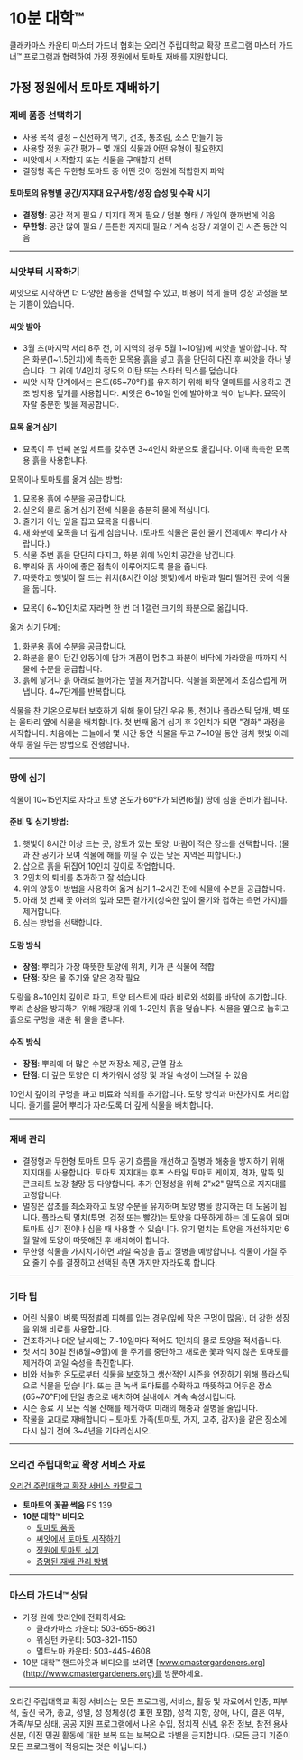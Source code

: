 # 10분 대학™

클래카마스 카운티 마스터 가드너 협회는 오리건 주립대학교 확장 프로그램 마스터 가드너™ 프로그램과 협력하여 가정 정원에서 토마토 재배를 지원합니다.

## 가정 정원에서 토마토 재배하기

### 재배 품종 선택하기
- 사용 목적 결정 – 신선하게 먹기, 건조, 통조림, 소스 만들기 등
- 사용할 정원 공간 평가 – 몇 개의 식물과 어떤 유형이 필요한지
- 씨앗에서 시작할지 또는 식물을 구매할지 선택
- 결정형 혹은 무한형 토마토 중 어떤 것이 정원에 적합한지 파악

#### 토마토의 유형별 공간/지지대 요구사항/성장 습성 및 수확 시기
- **결정형**: 공간 적게 필요 / 지지대 적게 필요 / 덤불 형태 / 과일이 한꺼번에 익음
- **무한형**: 공간 많이 필요 / 튼튼한 지지대 필요 / 계속 성장 / 과일이 긴 시즌 동안 익음

---

### 씨앗부터 시작하기
씨앗으로 시작하면 더 다양한 품종을 선택할 수 있고, 비용이 적게 들며 성장 과정을 보는 기쁨이 있습니다.

#### 씨앗 발아
- 3월 초(마지막 서리 8주 전, 이 지역의 경우 5월 1~10일)에 씨앗을 발아합니다. 작은 화분(1~1.5인치)에 촉촉한 묘목용 흙을 넣고 흙을 단단히 다진 후 씨앗을 하나 넣습니다. 그 위에 1/4인치 정도의 이탄 또는 스타터 믹스를 덮습니다.
- 씨앗 시작 단계에서는 온도(65~70°F)를 유지하기 위해 바닥 열매트를 사용하고 건조 방지용 덮개를 사용합니다. 씨앗은 6~10일 안에 발아하고 싹이 납니다. 묘목이 자랄 충분한 빛을 제공합니다.

#### 묘목 옮겨 심기
- 묘목이 두 번째 본잎 세트를 갖추면 3~4인치 화분으로 옮깁니다. 이때 촉촉한 묘목용 흙을 사용합니다.

묘목이나 토마토를 옮겨 심는 방법:
1. 묘목용 흙에 수분을 공급합니다.
2. 실온의 물로 옮겨 심기 전에 식물을 충분히 물에 적십니다.
3. 줄기가 아닌 잎을 잡고 묘목을 다룹니다.
4. 새 화분에 묘목을 더 깊게 심습니다. (토마토 식물은 묻힌 줄기 전체에서 뿌리가 자랍니다.)
5. 식물 주변 흙을 단단히 다지고, 화분 위에 ½인치 공간을 남깁니다.
6. 뿌리와 흙 사이에 좋은 접촉이 이루어지도록 물을 줍니다.
7. 따뜻하고 햇빛이 잘 드는 위치(8시간 이상 햇빛)에서 바람과 멀리 떨어진 곳에 식물을 둡니다.

- 묘목이 6~10인치로 자라면 한 번 더 1갤런 크기의 화분으로 옮깁니다.

옮겨 심기 단계:
1. 화분용 흙에 수분을 공급합니다.
2. 화분을 물이 담긴 양동이에 담가 거품이 멈추고 화분이 바닥에 가라앉을 때까지 식물에 수분을 공급합니다.
3. 흙에 닿거나 흙 아래로 들어가는 잎을 제거합니다. 식물을 화분에서 조심스럽게 꺼냅니다.
4~7단계를 반복합니다.

식물을 찬 기온으로부터 보호하기 위해 물이 담긴 우유 통, 천이나 플라스틱 덮개, 벽 또는 울타리 옆에 식물을 배치합니다. 첫 번째 옮겨 심기 후 3인치가 되면 "경화" 과정을 시작합니다. 처음에는 그늘에서 몇 시간 동안 식물을 두고 7~10일 동안 점차 햇빛 아래 하루 종일 두는 방법으로 진행합니다.

---

### 땅에 심기
식물이 10~15인치로 자라고 토양 온도가 60°F가 되면(6월) 땅에 심을 준비가 됩니다.

#### 준비 및 심기 방법:
1. 햇빛이 8시간 이상 드는 곳, 양토가 있는 토양, 바람이 적은 장소를 선택합니다. (물과 찬 공기가 모여 식물에 해를 끼칠 수 있는 낮은 지역은 피합니다.)
2. 삽으로 흙을 뒤집어 10인치 깊이로 작업합니다.
3. 2인치의 퇴비를 추가하고 잘 섞습니다.
4. 위의 양동이 방법을 사용하여 옮겨 심기 1~2시간 전에 식물에 수분을 공급합니다.
5. 아래 첫 번째 꽃 아래의 잎과 모든 곁가지(성숙한 잎이 줄기와 접하는 측면 가지)를 제거합니다.
6. 심는 방법을 선택합니다.

#### 도랑 방식
- **장점**: 뿌리가 가장 따뜻한 토양에 위치, 키가 큰 식물에 적합
- **단점**: 잦은 물 주기와 얕은 경작 필요

도랑을 8~10인치 깊이로 파고, 토양 테스트에 따라 비료와 석회를 바닥에 추가합니다. 뿌리 손상을 방지하기 위해 개량재 위에 1~2인치 흙을 덮습니다. 식물을 옆으로 눕히고 흙으로 구멍을 채운 뒤 물을 줍니다.

#### 수직 방식
- **장점**: 뿌리에 더 많은 수분 저장소 제공, 균열 감소
- **단점**: 더 깊은 토양은 더 차가워서 성장 및 과일 숙성이 느려질 수 있음

10인치 깊이의 구멍을 파고 비료와 석회를 추가합니다. 도랑 방식과 마찬가지로 처리합니다. 줄기를 묻어 뿌리가 자라도록 더 깊게 식물을 배치합니다.

---

### 재배 관리
- 결정형과 무한형 토마토 모두 공기 흐름을 개선하고 질병과 해충을 방지하기 위해 지지대를 사용합니다. 토마토 지지대는 후프 스타일 토마토 케이지, 격자, 말뚝 및 콘크리트 보강 철망 등 다양합니다. 추가 안정성을 위해 2"x2" 말뚝으로 지지대를 고정합니다.
- 멀칭은 잡초를 최소화하고 토양 수분을 유지하며 토양 병을 방지하는 데 도움이 됩니다. 플라스틱 멀치(투명, 검정 또는 빨강)는 토양을 따뜻하게 하는 데 도움이 되며 토마토 심기 전이나 심을 때 사용할 수 있습니다. 유기 멀치는 토양을 개선하지만 6월 말에 토양이 따뜻해진 후 배치해야 합니다.
- 무한형 식물을 가지치기하면 과일 숙성을 돕고 질병을 예방합니다. 식물이 가질 주요 줄기 수를 결정하고 선택된 측면 가지만 자라도록 합니다.

---

### 기타 팁
- 어린 식물이 벼룩 딱정벌레 피해를 입는 경우(잎에 작은 구멍이 많음), 더 강한 성장을 위해 비료를 사용합니다.
- 건조하거나 더운 날씨에는 7~10일마다 적어도 1인치의 물로 토양을 적셔줍니다.
- 첫 서리 30일 전(8월~9월)에 물 주기를 중단하고 새로운 꽃과 익지 않은 토마토를 제거하여 과일 숙성을 촉진합니다.
- 비와 서늘한 온도로부터 식물을 보호하고 생산적인 시즌을 연장하기 위해 플라스틱으로 식물을 덮습니다. 또는 큰 녹색 토마토를 수확하고 따뜻하고 어두운 장소(65~70°F)에 단일 층으로 배치하여 실내에서 계속 숙성시킵니다.
- 시즌 종료 시 모든 식물 잔해를 제거하여 미래의 해충과 질병을 줄입니다.
- 작물을 교대로 재배합니다 – 토마토 가족(토마토, 가지, 고추, 감자)을 같은 장소에 다시 심기 전에 3~4년을 기다리십시오.

---

### 오리건 주립대학교 확장 서비스 자료
[오리건 주립대학교 확장 서비스 카탈로그](http://catalog.extension.oregonstate.edu/)  
- **토마토의 꽃끝 썩음** FS 139  
- **10분 대학™ 비디오**
  - [토마토 품종](https://www.youtube.com/watch?v=K0Sl3YWDazo)
  - [씨앗에서 토마토 시작하기](https://www.youtube.com/watch?v=Zs0lZNMIuzA)
  - [정원에 토마토 심기](https://www.youtube.com/watch?v=Pucpx5fuKdk)
  - [증명된 재배 관리 방법](https://www.youtube.com/watch?v=lpVBg-e_1vE)

---

### 마스터 가드너™ 상담
- 가정 원예 핫라인에 전화하세요:
  - 클래카마스 카운티: 503-655-8631
  - 워싱턴 카운티: 503-821-1150
  - 멀트노마 카운티: 503-445-4608
- 10분 대학™ 핸드아웃과 비디오를 보려면 [www.cmastergardeners.org](http://www.cmastergardeners.org)를 방문하세요.

---

오리건 주립대학교 확장 서비스는 모든 프로그램, 서비스, 활동 및 자료에서 인종, 피부색, 출신 국가, 종교, 성별, 성 정체성(성 표현 포함), 성적 지향, 장애, 나이, 결혼 여부, 가족/부모 상태, 공공 지원 프로그램에서 나온 수입, 정치적 신념, 유전 정보, 참전 용사 신분, 이전 민권 활동에 대한 보복 또는 보복으로 차별을 금지합니다. (모든 금지 기준이 모든 프로그램에 적용되는 것은 아닙니다.)